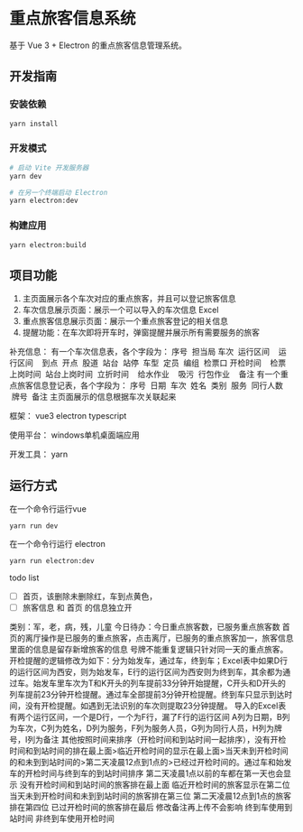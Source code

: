 # 重点旅客信息系统

基于 Vue 3 + Electron 的重点旅客信息管理系统。

## 开发指南

### 安装依赖

```bash
yarn install
```

### 开发模式

```bash
# 启动 Vite 开发服务器
yarn dev

# 在另一个终端启动 Electron
yarn electron:dev
```

### 构建应用

```bash
yarn electron:build
```

## 项目功能

1. 主页面展示各个车次对应的重点旅客，并且可以登记旅客信息
2. 车次信息展示页面：展示一个可以导入的车次信息 Excel
3. 重点旅客信息展示页面：展示一个重点旅客登记的相关信息
4. 提醒功能：在车次即将开车时，弹窗提醒并展示所有需要服务的旅客

补充信息：
有一个车次信息表，各个字段为：
序号  担当局 车次  运行区间    运行区间    到点  开点  股道  站台  站停  车型  定员  编组  检票口 开检时间    检票上岗时间  站台上岗时间  立折时间    给水作业    吸污  行包作业    备注
有一个重点旅客信息登记表，各个字段为：
序号  日期  车次  姓名  类别  服务  同行人数    牌号  备注
主页面展示的信息根据车次关联起来

框架：
vue3 electron typescript

使用平台：
windows单机桌面端应用

开发工具：
yarn

## 运行方式

在一个命令行运行vue
```
yarn run dev
```
在一个命令行运行 electron
```
yarn run electron:dev
```


todo list

+ [ ] 首页，该删除未删除红，车到点黄色，
+ [ ] 旅客信息 和 首页 的信息独立开   

类别：军，老，病，残，儿童
今日待办：今日重点旅客数，已服务重点旅客数
首页的离厅操作是已服务的重点旅客，点击离厅，已服务的重点旅客加一，旅客信息里面的信息是留存新增旅客的信息
号牌不能重复逻辑只针对同一天的重点旅客。
开检提醒的逻辑修改为如下：分为始发车，通过车，终到车；Excel表中如果D行的运行区间为西安，则为始发车，E行的运行区间为西安则为终到车，其余都为通过车。始发车里车次为T和K开头的列车提前33分钟开始提醒，C开头和D开头的列车提前23分钟开检提醒。通过车全部提前3分钟开检提醒。终到车只显示到达时间，没有开检提醒。如遇到无法识别的车次则提取23分钟提醒。
导入的Excel表有两个运行区间，一个是D行，一个为F行，漏了F行的运行区间
A列为日期，B列为车次，C列为姓名，D列为服务，F列为服务人员，G列为同行人员，H列为牌号，I列为备注
其他按照时间来排序（开检时间和到站时间一起排序），没有开检时间和到站时间的排在最上面>临近开检时间的显示在最上面>当天未到开检时间的和未到到站时间的>第二天凌晨12点到1点的>已经过开检时间的。通过车和始发车的开检时间与终到车的到站时间排序
第二天凌晨1点以前的车都在第一天也会显示
没有开检时间和到站时间的旅客排在最上面
临近开检时间的旅客显示在第二位
当天未到开检时间和未到到站时间的旅客排在第三位
第二天凌晨12点到1点的旅客排在第四位
已过开检时间的旅客排在最后
修改备注再上传不会影响
终到车使用到站时间
非终到车使用开检时间
